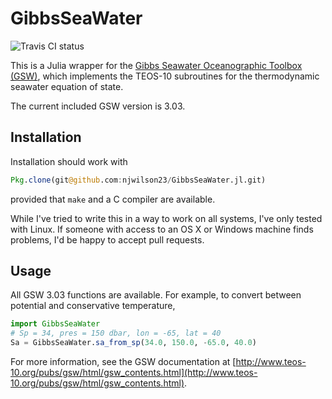 # GibbsSeaWater

<img src="https://travis-ci.org/njwilson23/GibbsSeaWater.jl.svg" alt="Travis CI status">

This is a Julia wrapper for the [Gibbs Seawater Oceanographic Toolbox
(GSW)](http://www.teos-10.org/software.htm#1), which implements the TEOS-10
subroutines for the thermodynamic seawater equation of state.

The current included GSW version is 3.03.

## Installation

Installation should work with

```julia
Pkg.clone(git@github.com:njwilson23/GibbsSeaWater.jl.git)
```

provided that `make` and a C compiler are available.

While I've tried to write this in a way to work on all systems, I've only tested
with Linux. If someone with access to an OS X or Windows machine finds problems,
I'd be happy to accept pull requests.

## Usage

All GSW 3.03 functions are available. For example, to convert between potential
and conservative temperature,

```julia
import GibbsSeaWater
# Sp = 34, pres = 150 dbar, lon = -65, lat = 40
Sa = GibbsSeaWater.sa_from_sp(34.0, 150.0, -65.0, 40.0)  
```

For more information, see the GSW documentation at
[http://www.teos-10.org/pubs/gsw/html/gsw_contents.html](http://www.teos-10.org/pubs/gsw/html/gsw_contents.html).

